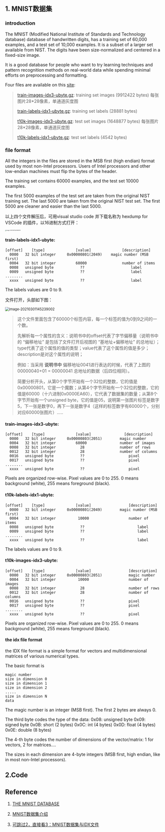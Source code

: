 ## 1. MNIST数据集

### introduction

The MNIST (Modified National Institute of Standards and Technology database) database of handwritten digits, has a training set of 60,000 examples, and a test set of 10,000 examples. It is a subset of a larger set available from NIST. The digits have been size-normalized and centered in a fixed-size image.

It is a good database for people who want to try learning techniques and pattern recognition methods on real-world data while spending minimal efforts on preprocessing and formatting.

Four files are available on this [site](http://yann.lecun.com/exdb/mnist/):

> [train-images-idx3-ubyte.gz](http://yann.lecun.com/exdb/mnist/train-images-idx3-ubyte.gz): training set images (9912422 bytes) 每张图片28*28像素，单通道灰度图
>
> [train-labels-idx1-ubyte.gz](http://yann.lecun.com/exdb/mnist/train-labels-idx1-ubyte.gz): training set labels (28881 bytes)
>
> [t10k-images-idx3-ubyte.gz](http://yann.lecun.com/exdb/mnist/t10k-images-idx3-ubyte.gz):  test set images (1648877 bytes) 每张图片28*28像素，单通道灰度图
>
> [t10k-labels-idx1-ubyte.gz](http://yann.lecun.com/exdb/mnist/t10k-labels-idx1-ubyte.gz):  test set labels (4542 bytes)

### file format

All the integers in the files are stored in the MSB first (high endian) format used by most non-Intel processors. Users of Intel processors and other low-endian machines must flip the bytes of the header.

The training set contains 60000 examples, and the test set 10000 examples.

The first 5000 examples of the test set are taken from the original NIST training set. The last 5000 are taken from the original NIST test set. The first 5000 are cleaner and easier than the last 5000.

以上四个文件解压后，可用visual studio code 并下载名称为 hexdump for VSCode 的插件，以16进制方式打开：

<img src="https://silencht.oss-cn-beijing.aliyuncs.com/img/image-20210301144148039.png" alt="image-20210301144148039" style="zoom: 25%;" />

####  train-labels-idx1-ubyte:

```
[offset] 	[type]     			[value]     		 [description]
  0000   32 bit integer 	0x00000801(2049) 	magic number (MSB first)
  0004   32 bit integer 		60000     			 number of items
  0008   unsigned byte  		  ??       				 label
  0009   unsigned byte  		  ??        			 label
........
  xxxx   unsigned byte  		  ??               	     label
```

The labels values are 0 to 9.

文件打开，头部如下图：

<img src="https://silencht.oss-cn-beijing.aliyuncs.com/img/image-20210301145239002.png" alt="image-20210301145239002" style="zoom: 80%;" />

> 这个文件里面包含了60000个标签内容，每一个标签的值为0到9之间的一个数。
>
> 先解析每一个属性的含义：说明书中的offset代表了字节偏移量（说明书中的 “偏移地址” 是包括了文件打开后视图的 “基地址+偏移地址” 的总地址）；type代表了这个属性的值的类型；value代表了这个属性的值是多少；description是对这个属性的说明；
>
> 例如：当采用 **说明书中** 偏移地址0041进行表达的时候，代表了上图的 00000040+01 = 00000041 总地址的数据（后四位相同）。
>
> 简要分析开头，从第0个字节开始有一个32位的整数，它的值是0x00000801，它是一个魔数；从第4个字节开始有一个32位的整数，它的值是60000（十六进制0x0000EA60），它代表了数据集的数量；从第8个字节开始有一个unsigned byte，它的值是05，说明第一张图片标签是数字5，下一张是数字0，再下一张是数字4（这样的标签数字有60000个，分别对应60000张图片）.....

#### train-images-idx3-ubyte:

```
[offset] 	[type]     			[value]     		  [description]
  0000   32 bit integer 	0x00000803(2051) 		magic number
  0004   32 bit integer 		60000      			number of images
  0008   32 bit integer 		  28        		number of rows
  0012   32 bit integer 		  28        		number of columns
  0016   unsigned byte  		  ??        			pixel
  0017   unsigned byte  		  ??        			pixel
........
  xxxx   unsigned byte  		  ??        			pixel
```

Pixels are organized row-wise. Pixel values are 0 to 255. 0 means background (white), 255 means foreground (black).

#### t10k-labels-idx1-ubyte:

```
[offset] 	[type]     			[value]     			[description]
  0000   32 bit integer 	0x00000801(2049) 		magic number (MSB first)
  0004   32 bit integer 		 10000      			number of items
  0008   unsigned byte  		  ??        				label
  0009   unsigned byte  		  ??        				label
........
  xxxx   unsigned byte  		  ??        				label
```

The labels values are 0 to 9.

#### t10k-images-idx3-ubyte:

```
[offset] 	[type]     			[value]     			[description]
  0000   32 bit integer 	0x00000803(2051) 			magic number
  0004   32 bit integer 		 10000      			number of images
  0008   32 bit integer 		  28        			number of rows
  0012   32 bit integer 		  28        			number of columns
  0016   unsigned byte  		  ??        			pixel
  0017   unsigned byte  		  ??        			pixel
........
  xxxx   unsigned byte  		  ??        			pixel
```

Pixels are organized row-wise. Pixel values are 0 to 255. 0 means background (white), 255 means foreground (black).

#### the idx file format

the IDX file format is a simple format for vectors and multidimensional matrices of various numerical types.

The basic format is

```
magic number
size in dimension 0
size in dimension 1
size in dimension 2
.....
size in dimension N
data
```

The magic number is an integer (MSB first). The first 2 bytes are always 0.

The third byte codes the type of the data:
0x08: unsigned byte
0x09: signed byte
0x0B: short (2 bytes)
0x0C: int (4 bytes)
0x0D: float (4 bytes)
0x0E: double (8 bytes)

The 4-th byte codes the number of dimensions of the vector/matrix: 1 for vectors, 2 for matrices....

The sizes in each dimension are 4-byte integers (MSB first, high endian, like in most non-Intel processors).

## 2.Code



## Reference

1. [THE MNIST DATABASE](http://yann.lecun.com/exdb/mnist/)

2. [MNIST数据集介绍](https://www.jianshu.com/p/050750a1bb5e)

3. [可跳过2，直接看3：MNIST数据集与IDX文件](https://blog.csdn.net/weixin_38118997/article/details/103670901)

